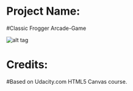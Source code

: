 Project Name:
===============================
#Classic Frogger Arcade-Game

![alt tag](http://s2.postimg.org/714wr40e1/Screen_Shot_2016_02_14_at_17_30_46.png)

Credits:
===============================
#Based on Udacity.com HTML5 Canvas course.